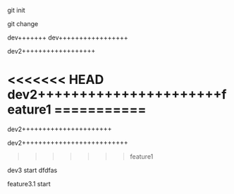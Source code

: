 git init

git change

dev+++++++
dev+++++++++++++++++  

dev2++++++++++++++++++

<<<<<<< HEAD
dev2++++++++++++++++++++++feature1   ===========
=======
dev2++++++++++++++++++++++

dev2++++++++++++++++++++++++++

> > > > > > > feature1

dev3 start dfdfas

feature3.1 start
